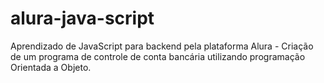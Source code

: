 # alura-java-script
Aprendizado de JavaScript para backend pela plataforma Alura - Criação de um programa de controle de conta bancária utilizando programação Orientada a Objeto.
